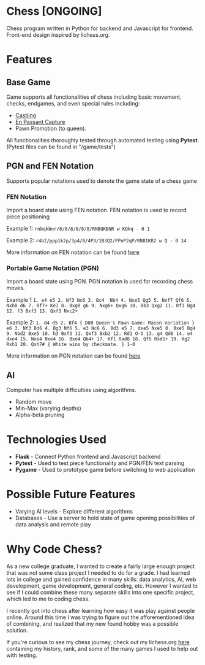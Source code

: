 # Chess [ONGOING]
Chess program written in Python for backend and Javascript for frontend.  
Front-end design inspired by lichess.org.

# Features
## Base Game
Game supports all functionalities of chess including basic movement, checks, endgames,
and even special rules including:
- [Castling](https://simple.wikipedia.org/wiki/Castling#:~:text=Castling%20is%20a%20special%20move,where%20the%20king%20has%20moved. "Castling")
- [En Passant Capture](https://en.wikipedia.org/wiki/En_passant "En Passant Capture")
- Pawn Promotion (to queen).

All functionalities thoroughly tested through automated testing using **Pytest**.  
(Pytest files can be found in "/game/tests")
## PGN and FEN Notation
Supports popular notations used to denote the game state of a chess game
### FEN Notation
Import a board state using FEN notation.  FEN notation is used to record piece positioning

Example 1:
`rnbqkbnr/8/8/8/8/8/8/RNBQKBNR w KQkq - 0 1`

Example 2:
`r4b2/ppp1k2p/3p4/8/4P3/1B3Q2/PPnP2qP/RNB1KR2 w Q - 0 14`

More information on FEN notation can be found [here](https://en.wikipedia.org/wiki/Forsyth%E2%80%93Edwards_Notation "here")
### Portable Game Notation (PGN)
Import a board state using PGN.  PGN notation is used for recording chess moves.

Example 1
`1. e4 e5 2. Nf3 Nc6 3. Bc4  Nb4 4. Nxe5 Qg5 5. Nxf7 Qf6 6. Nxh8 d6 7. Bf7+ Ke7 8. Bxg8 g6 9. Nxg6+ Qxg6 10. Bb3 Qxg2 11. Rf1 Bg4 12. f3 Bxf3 13. Qxf3 Nxc2+`

Example 2:
`1. d4 d5 2. Bf4 { D00 Queen's Pawn Game: Mason Variation } e6 3. Nf3 Bd6 4. Bg3 Nf6 5. e3 Nc6 6. Bd3 e5 7. dxe5 Nxe5 8. Bxe5 Bg4 9. Nbd2 Bxe5 10. h3 Bxf3 11. Qxf3 Bxb2 12. Rd1 O-O 13. g4 Qd6 14. e4 dxe4 15. Nxe4 Nxe4 16. Bxe4 Qb4+ 17. Kf1 Rad8 18. Qf5 Rxd1+ 19. Kg2 Rxh1 20. Qxh7# { White wins by checkmate. } 1-0`

More information on PGN notation can be found [here](https://en.wikipedia.org/wiki/Portable_Game_Notation "here")

## AI
Computer has multiple difficulties using algorithms.
- Random move
- Min-Max (varying depths)
- Alpha-beta pruning

# Technologies Used
- **Flask** - Connect Python frontend and Javascript backend
- **Pytest** - Used to test piece functionality and PGN/FEN text parsing
- **Pygame** - Used to prototype game before switching to web application

# Possible Future Features
- Varying AI levels - Explore different algorithms
- Databases - Use a server to hold state of game opening possibilities of data analysis and remote play


# Why Code Chess?
As a new college graduate, I wanted to create a fairly large enough project that was not
some class project I needed to do for a grade. I had learned lots in college and gained
confidence in many skills: data analytics, Al, web development, game development,
general coding, etc. However I wanted to see if I could combine these many separate skills into one specific project, which led to me to coding chess.

I recently got into chess after learning how easy it was play against people online.
Around this time I was trying to figure out the afforementioned idea of combining, and
realized that my new found hobby was a possible solution.

If you're curious to see my chess journey, check out my lichess.org [here](https://lichess.org/@/laidbacknerd "here") containing my history, rank, and some of the many games I used to help out with testing.
